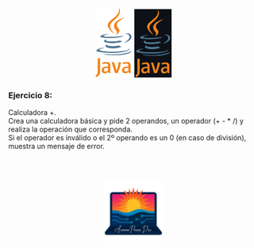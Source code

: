 <p align="center">
  <img src="https://raw.githubusercontent.com/APoves/Java/main/claro.png#gh-light-mode-only" alt="Logo modo claro" width="75">
  <img src="https://raw.githubusercontent.com/APoves/Java/main/oscuro.png#gh-dark-mode-only" alt="Logo modo oscuro" width="75">
</p>


### Ejercicio 8:
Calculadora +.<br>
Crea una calculadora básica y pide 2 operandos, un operador (+ - * /) y realiza la operación que corresponda.<br>
Si el operador es inválido o el 2º operando es un 0 (en caso de división), muestra un mensaje de error.<br>
<br>
<br>
<br>

<p align="center">
<img src="https://github.com/APoves/APoves/blob/main/logo.png" alt="Mi Logo" width="120"/>
</p>
